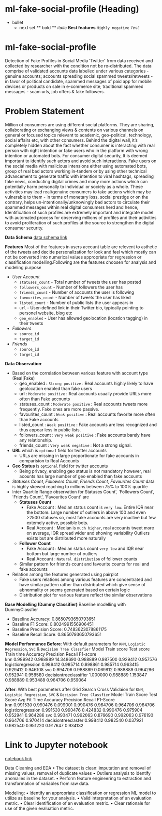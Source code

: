 # ml-fake-social-profile (Heading)
- bullet
  - next set
** bold **
_italic_
__Best features__
`Highly negative`
*Test*


# ml-fake-social-profile
Detection of Fake Profiles in Social Media 'Twitter' from data received and collected by researcher with the condition not be re-distributed. The data comprise of validated accounts data labelled under various categories - 
genuine accounts; accounts spreading social spammed tweets/retweets - in favor of political candidate, spammed 
messages of paid app for mobile devices or products on sale in e-commerce site; traditional spammed messages - scam 
urls, job offers & fake followers.

# Problem Statement
Million of consumers are using different social platforms. They are sharing, collaborating or exchanging views & contents on various channels on general or focused topics relevant to academic, geo-political, technology, social affairs etc, with other consumers. Behind the digital wall, it’s completely hidden about the fact whether consumer is interacting with real person with right intention or fake users who in the platform with wrong intention or automated bots. For consumer digital security, It is deemed important to identify such actors and avoid such interactions. Fake users on the social media with malicious intensions either using automated bots, group of real bad actors working in-tandem or by using other technical advancement to generate traffic with intention to viral hashtags, spreading fake news, conducting digital crimes and many more actions which can potentially harm personally to individual or society as a whole. These activities may lead real/genuine consumers to take actions which may be vulnerable to them - in terms of monetary loss, social prestige or on the contrary, helps un-intentionally/unknowingly bad actors to circulate their spammed messages within real digital consumers herd and hence, Identification of such profiles are extremely important and integrate model with automated process for observing millions of profiles and their activities to avoid proliferation of such profiles at the source to strengthen the digital consumer security.

**Data Schema**
[data schema link](https://github.com/vishalnigam/ml-fake-social-profile/blob/main/data/Data_SCHEMA.txt)

**Features**
Most of the features in users account table are relevent to asthetic of the tweets and decide personalization for look and feel which mostly can not be converted into numerical values appropriate for regression or classification modelling.Following are the features choosen for analysis and modeling purpose
- _User Account_
  - `statuses_count`   - Total number of tweets the user has posted 
  - `followers_count`  - Number of followers the user has
  - `friends_count`    - Number of accounts the user is following
  - `favourites_count` - Number of tweets the user has liked
  - `listed_count`     - Number of public lists the user appears in
  - `url`              - User-defined link in their Twitter bio, typically pointing to personel website, blog etc
  - `geo_enabled`      - User has allowed geolocation (location tagging) in their tweets
- _Followers_
  - `source_id`
  - `target_id`
- _Friends_
  - `source_id`
  - `target_id`

**Data Observation**:
- Based on the correlation between various feature with account type (Real|Fake) 
  - geo_enabled       : `Strong positive`       : Real accounts highly likely to have geolocation enabled than fake users
  - url               : `Moderate positive`     : Real accounts usually provide URLs more often than Fake accounts
  - statuses_count    : `Moderate positive`     : Real accounts tweets more frequently. Fake ones are more passive.
  - favourites_count  : `Weak positive`         : Real accounts favorite more often than Fake accounts
  - listed_count      : `Weak positive`         : Fake accounts are less recognized and thus appear less in public lists.
  - followers_count   : `Very weak positive`    : Fake accounts barely have any relationship.
  - friends_count     : `Very weak negative`    : Not a strong signal.
- __URL__ which is `optional` field for twitter accounts 
  - URLs are missing in large proportionate for fake accounts in comparision to Real Accounts
- __Geo Status__ is `optional` field for twitter accounts                       
  - Being privacy, enabling geo status is not mandatory however, real acounts has large number of geo enabled than fake accounts
- _Statuses Count_, _Followers Count_, _Friends Count_, _Favourites Count_ data is highly skewed reaching to millions
between 75% to 100% quartile
- Inter Quartile Range observation for Statuses Count', 'Followers Count', 'Friends Count', 'Favourites Count' are
  - __Statuses Count__
    - Fake Account : Median status count is `very low`. Entire IQR near the bottom. Large number of outliers in above 100 and even >2500 statuses so, most fake accounts are very inactive but few extemely active, possible bots.
    - Real Account : Median is `much higher`, real accounts tweet more on average, IQR spread wider and showing variability Outliers exists but are distributed more naturally 
  - __Follower Count__ 
    - Fake Account : Median status count `very low` and IQR near bottom but large number of outliers
    - Real Account : `Natural distribution` of follower counts
  - Similar pattern for friends count and favourite counts for real and fake accounts
- Relation among the features generated using pairplot
  - Fake users relations among various features are concentrated and have similar pattern rather than distributed which give sense of abnormality or seems generated based on certain logic
  - Distribution plot for various feature reflect the similar observations

**Base Modelling (Dummy Classifier)**
Baseline modelling with DummyClassfier 
- Baseline Accuracy:        0.8650793650793651
- Baseline F1 Score:        0.8024991556906451
- Baseline Precision Score: 0.7483623078861175
- Baseline Recall Score:    0.8650793650793651

**Model Performance**
__Before__: With default parameters for `KNN`, `Logistic Regression`, `SVC` & `Decision Tree Classfier`
Model                   Train score	  Test score	  Train time	Accuracy	Precision	Recall	F1-score							
knn	                    0.989942	    0.988889	    14.348690	  0.988889	0.987500	0.929412	0.957576
logisticregression	    0.989412	    0.985714	    0.998861	  0.985714	0.963415	0.929412	0.946108
svc	                    0.994706	    0.988889	    0.069812	  0.988889	0.964286	0.952941	0.958580
decisiontreeclassifier	1.000000	    0.988889	    1.153847	  0.988889	0.953488	0.964706	0.959064

__After__: With best parameters after Grid Search Cross Validaion for `KNN`, `Logistic Regression`, `SVC` & `Decision Tree Classfier`
Model               Train Score    Test Score    Avg Fit Time    Accuracy    Precision   Recall    F1-Score						
knn                 0.991530        0.990476      0.099001       0.990476    0.964706    0.964706  0.964706
logisticregression	0.991530	      0.990476	    0.424832	     0.990476	   0.975904	   0.952941	 0.964286
svc	                0.990471	      0.992063	    0.876690	     0.992063	   0.976190	   0.964706	 0.970414
decisiontreeclasfer	0.998412	      0.982540	    0.037921	     0.982540	   0.951220	   0.917647	 0.934132

# Link to Jupyter notebook
[notebook link](https://github.com/vishalnigam/ml-fake-social-profile/blob/main/user-account.ipynb)


Data Cleaning and EDA
• The dataset is clean: imputation and removal of missing values, removal of duplicate values
• Outliers analysis to identify anomalies in the dataset.
• Perform feature engineering to extraction and transformation of variables from raw data.

Modeling:
• Identify an appropriate classification or regression ML model to utilize as baseline for your analysis.
• Valid interpretation of an evaluation metric.
• Clear identification of an evaluation metric.
• Clear rationale for use of the given evaluation metric.